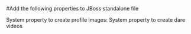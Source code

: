 #Add the following properties to JBoss standalone file 

System property to create profile images:
	<property name="profile.images.directory" value="${jboss.server.config.dir}/dareu/profiles/" />
System property to create dare videos
	<property name="dare.videos.directory" value="${jboss.server.config.dir}/dareu/dares/" />
	